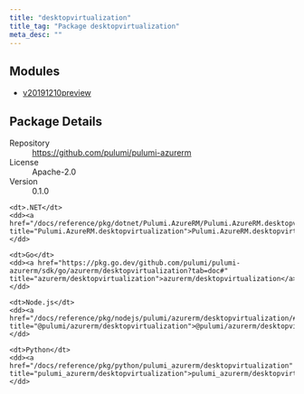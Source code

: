 ```yaml
---
title: "desktopvirtualization"
title_tag: "Package desktopvirtualization"
meta_desc: ""
---
```


<!-- WARNING: this file was generated by Pulumi Docs Generator. -->
<!-- Do not edit by hand unless you're certain you know what you are doing! -->



<h2 id="modules">Modules</h2>
<ul class="api">
    <li><a href="v20191210preview/" title="v20191210preview"><span class="symbol module"></span>v20191210preview</a></li>
</ul>

<h2 id="package-details">Package Details</h2>
<dl class="package-details">
	<dt>Repository</dt>
	<dd><a href="https://github.com/pulumi/pulumi-azurerm">https://github.com/pulumi/pulumi-azurerm</a></dd>
	<dt>License</dt>
	<dd>Apache-2.0</dd>
	<dt>Version</dt>
	<dd>0.1.0</dd>
</dl>



<dl class="tabular">

    <dt>.NET</dt>
    <dd><a href="/docs/reference/pkg/dotnet/Pulumi.AzureRM/Pulumi.AzureRM.desktopvirtualization.html" title="Pulumi.AzureRM.desktopvirtualization">Pulumi.AzureRM.desktopvirtualization</a></dd>

    <dt>Go</dt>
    <dd><a href="https://pkg.go.dev/github.com/pulumi/pulumi-azurerm/sdk/go/azurerm/desktopvirtualization?tab=doc#" title="azurerm/desktopvirtualization">azurerm/desktopvirtualization</a></dd>

    <dt>Node.js</dt>
    <dd><a href="/docs/reference/pkg/nodejs/pulumi/azurerm/desktopvirtualization/#" title="@pulumi/azurerm/desktopvirtualization">@pulumi/azurerm/desktopvirtualization</a></dd>

    <dt>Python</dt>
    <dd><a href="/docs/reference/pkg/python/pulumi_azurerm/desktopvirtualization" title="pulumi_azurerm/desktopvirtualization">pulumi_azurerm/desktopvirtualization</a></dd>

</dl>

